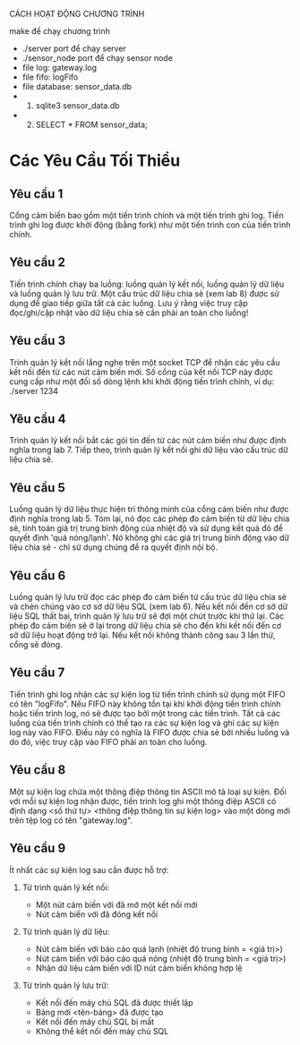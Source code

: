 CÁCH HOẠT ĐỘNG CHƯƠNG TRÌNH

make để chạy chương trình
- ./server port để chạy server
- ./sensor_node port để chạy sensor node
- file log: gateway.log 
- file fifo: logFifo
- file database: sensor_data.db
- 1. sqlite3 sensor_data.db
- 2. SELECT * FROM sensor_data;

# Các Yêu Cầu Tối Thiểu

## Yêu cầu 1
Cổng cảm biến bao gồm một tiến trình chính và một tiến trình ghi log. Tiến trình ghi log được khởi động (bằng fork) như một tiến trình con của tiến trình chính.

## Yêu cầu 2
Tiến trình chính chạy ba luồng: luồng quản lý kết nối, luồng quản lý dữ liệu và luồng quản lý lưu trữ. Một cấu trúc dữ liệu chia sẻ (xem lab 8) được sử dụng để giao tiếp giữa tất cả các luồng. Lưu ý rằng việc truy cập đọc/ghi/cập nhật vào dữ liệu chia sẻ cần phải an toàn cho luồng!

## Yêu cầu 3
Trình quản lý kết nối lắng nghe trên một socket TCP để nhận các yêu cầu kết nối đến từ các nút cảm biến mới. Số cổng của kết nối TCP này được cung cấp như một đối số dòng lệnh khi khởi động tiến trình chính, ví dụ: ./server 1234

## Yêu cầu 4
Trình quản lý kết nối bắt các gói tin đến từ các nút cảm biến như được định nghĩa trong lab 7. Tiếp theo, trình quản lý kết nối ghi dữ liệu vào cấu trúc dữ liệu chia sẻ.

## Yêu cầu 5
Luồng quản lý dữ liệu thực hiện trí thông minh của cổng cảm biến như được định nghĩa trong lab 5. Tóm lại, nó đọc các phép đo cảm biến từ dữ liệu chia sẻ, tính toán giá trị trung bình động của nhiệt độ và sử dụng kết quả đó để quyết định 'quá nóng/lạnh'. Nó không ghi các giá trị trung bình động vào dữ liệu chia sẻ - chỉ sử dụng chúng để ra quyết định nội bộ.

## Yêu cầu 6
Luồng quản lý lưu trữ đọc các phép đo cảm biến từ cấu trúc dữ liệu chia sẻ và chèn chúng vào cơ sở dữ liệu SQL (xem lab 6). Nếu kết nối đến cơ sở dữ liệu SQL thất bại, trình quản lý lưu trữ sẽ đợi một chút trước khi thử lại. Các phép đo cảm biến sẽ ở lại trong dữ liệu chia sẻ cho đến khi kết nối đến cơ sở dữ liệu hoạt động trở lại. Nếu kết nối không thành công sau 3 lần thử, cổng sẽ đóng.

## Yêu cầu 7
Tiến trình ghi log nhận các sự kiện log từ tiến trình chính sử dụng một FIFO có tên "logFifo". Nếu FIFO này không tồn tại khi khởi động tiến trình chính hoặc tiến trình log, nó sẽ được tạo bởi một trong các tiến trình. Tất cả các luồng của tiến trình chính có thể tạo ra các sự kiện log và ghi các sự kiện log này vào FIFO. Điều này có nghĩa là FIFO được chia sẻ bởi nhiều luồng và do đó, việc truy cập vào FIFO phải an toàn cho luồng.

## Yêu cầu 8
Một sự kiện log chứa một thông điệp thông tin ASCII mô tả loại sự kiện. Đối với mỗi sự kiện log nhận được, tiến trình log ghi một thông điệp ASCII có định dạng <số thứ tự> <timestamp> <thông điệp thông tin sự kiện log> vào một dòng mới trên tệp log có tên "gateway.log".

## Yêu cầu 9
Ít nhất các sự kiện log sau cần được hỗ trợ:

1. Từ trình quản lý kết nối:
   - Một nút cảm biến với <sensorNodeID> đã mở một kết nối mới
   - Nút cảm biến với <sensorNodeID> đã đóng kết nối

2. Từ trình quản lý dữ liệu:
   - Nút cảm biến với <sensorNodeID> báo cáo quá lạnh (nhiệt độ trung bình = <giá trị>)
   - Nút cảm biến với <sensorNodeID> báo cáo quá nóng (nhiệt độ trung bình = <giá trị>)
   - Nhận dữ liệu cảm biến với ID nút cảm biến không hợp lệ <node-ID>

3. Từ trình quản lý lưu trữ:
   - Kết nối đến máy chủ SQL đã được thiết lập
   - Bảng mới <tên-bảng> đã được tạo
   - Kết nối đến máy chủ SQL bị mất
   - Không thể kết nối đến máy chủ SQL
